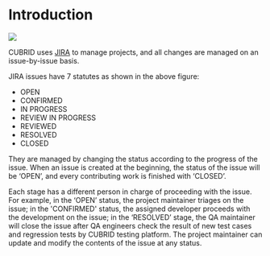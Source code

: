# Introduction

![](https://lh6.googleusercontent.com/q9rL9Dccu2ej0RUy185ynZ8WFbgQ6Wwke5A4rSEcl7eyEEwo9GSYa0DiWhx7xrfpWTv_oB3P9atbeUq3BoHCHfWymOTV7BbRFIKOlehLsUMkworFM5he-rq86gl-tfWp06k0KF1q)

CUBRID uses [JIRA](http://jira.cubrid.org/) to manage projects, and all changes are managed on an issue-by-issue basis. 

JIRA issues have 7 statutes as shown in the above figure:

* OPEN
* CONFIRMED
* IN PROGRESS
* REVIEW IN PROGRESS
* REVIEWED
* RESOLVED
* CLOSED

They are managed by changing the status according to the progress of the issue. When an issue is created at the beginning, the status of the issue will be ‘OPEN’, and every contributing work is finished with ‘CLOSED’.

Each stage has a different person in charge of proceeding with the issue. For example, in the ‘OPEN’ status, the project maintainer triages on the issue; in the 'CONFIRMED' status, the assigned developer proceeds with the development on the issue; in the ‘RESOLVED’ stage, the QA maintainer will close the issue after QA engineers check the result of new test cases and regression tests by CUBRID testing platform. The project maintainer can update and modify the contents of the issue at any status.


